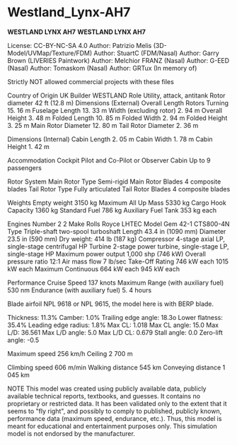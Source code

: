 # Westland_Lynx-AH7
**WESTLAND LYNX AH7**
**WESTLAND LYNX AH7**

  License: CC-BY-NC-SA 4.0
  Author:  Patrizio Melis (3D-Model/UVMap/Texture/FDM)
  Author:  StuartC (FDM/Nasal)
  Author:  Garry Brown (LIVERIES Paintwork)
  Author:  Melchior FRANZ (Nasal)
  Author:  G-EED (Nasal)
  Author:  Tomaskom (Nasal)
  Author:  GRTux (In memory of)
  
  Strictly NOT allowed commercial projects with these files
  
  Country of Origin   UK
  Builder   WESTLAND
  Role  Utility, attack, antitank
  Rotor diameter   42 ft (12.8 m)
  Dimensions (External)
  Overall Length Rotors Turning  15. 16 m
  Fuselage Length  13. 33 m
  Width (excluding rotor)  2. 94 m
  Overall Height  3. 48 m
  Folded Length  10. 85 m
  Folded Width  2. 94 m
  Folded Height  3. 25 m
  Main Rotor Diameter  12. 80 m
  Tail Rotor Diameter  2. 36 m

  Dimensions (Internal)
  Cabin Length  2. 05 m
  Cabin Width  1. 78 m
  Cabin Height  1. 42 m

  Accommodation
  Cockpit  Pilot and Co-Pilot or Observer
  Cabin  Up to 9 passengers

  Rotor System
  Main Rotor Type  Semi-rigid
  Main Rotor Blades  4 composite blades
  Tail Rotor Type  Fully articulated
  Tail Rotor Blades  4 composite blades

  Weights
  Empty weight 3150 kg
  Maximum All Up Mass  5330 kg
  Cargo Hook Capacity  1360 kg
  Standard Fuel  786 kg
  Auxiliary Fuel Tank  353 kg each

  Engines
  Number  2  2
  Make  Rolls Royce  LHTEC
  Model  Gem 42-1  CTS800-4N
  Type  Triple-shaft two-spool turboshaft
  Length  43.4 in (1090 mm)
  Diameter  23.5 in (590 mm)
  Dry weight: 414 lb (187 kg)
  Compressor  4-stage axial LP, single-stage centrifugal HP
  Turbine  2-stage power turbine, single-stage LP, single-stage HP
  Maximum power output  1,000 shp (746 kW)
  Overall pressure ratio  12:1
  Air mass flow  7 lb/sec
  Take-Off Rating  746 kW each  1015 kW each
  Maximum Continuous  664 kW each  945 kW each

  Performance
  Cruise Speed  137 knots
  Maximum Range (with auxiliary fuel)  530 nm
  Endurance (with auxiliary fuel)  5. 4 hours
  
  Blade airfoil NPL 9618 or NPL 9615, the model here is with BERP blade.
  
  Thickness: 	11.3%
  Camber: 	1.0%
  Trailing edge angle: 	18.3o
  Lower flatness: 	35.4%
  Leading edge radius: 	1.8%
  Max CL: 	1.018
  Max CL angle: 	15.0
  Max L/D: 	36.561
  Max L/D angle: 	5.0
  Max L/D CL: 	0.679
  Stall angle: 	0.0
  Zero-lift angle: 	-0.5  
 
  Maximum speed	256 km/h
  Ceiling 2 700 m
  
  Climbing speed 606 m/min
  Walking distance 545 km
  Conveying distance 1 045 km

NOTE
This model was created using publicly available data, publicly available
technical reports, textbooks, and guesses. It contains no proprietary or
restricted data. It has been validated only to the extent that it seems
to "fly right", and possibly to comply to published, publicly known, 
performance data (maximum speed, endurance, etc.). Thus, this model
is meant for educational and entertainment purposes only.
This simulation model is not endorsed by the manufacturer.
